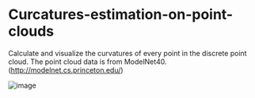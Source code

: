 ﻿# Curcatures-estimation-on-point-clouds
Calculate and visualize the curvatures of every point in the discrete point cloud.  The point cloud data is from ModelNet40.(http://modelnet.cs.princeton.edu/)

![image](https://github.com/MingyeXu/Curcatures-estimation-on-point-clouds/blob/master/display.png)
      
    
